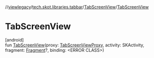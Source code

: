 //[viewlegacy](../../../index.md)/[tech.skot.libraries.tabbar](../index.md)/[TabScreenView](index.md)/[TabScreenView](-tab-screen-view.md)

# TabScreenView

[android]\
fun [TabScreenView](-tab-screen-view.md)(proxy: [TabScreenViewProxy](../-tab-screen-view-proxy/index.md), activity: SKActivity, fragment: [Fragment](https://developer.android.com/reference/kotlin/androidx/fragment/app/Fragment.html)?, binding: <!---  GfmCommand {"@class":"org.jetbrains.dokka.gfm.ResolveLinkGfmCommand","dri":{"packageName":"","classNames":"<ERROR CLASS>","callable":null,"target":{"@class":"org.jetbrains.dokka.links.PointingToDeclaration"},"extra":null}} --->&lt;ERROR CLASS&gt;<!--- --->)
